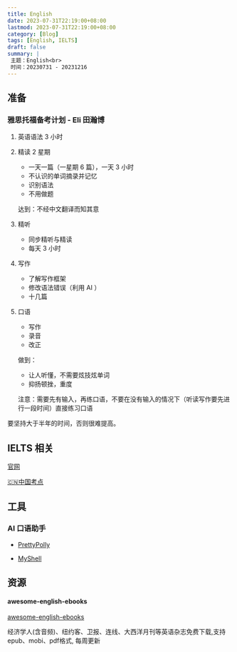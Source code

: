 ```yaml
---
title: English
date: 2023-07-31T22:19:00+08:00
lastmod: 2023-07-31T22:19:00+08:00
category: [Blog]
tags: [English, IELTS]
draft: false
summary: |
 主题：English<br>
 时间：20230731 - 20231216
---
```


## 准备

### 雅思托福备考计划 - Eli 田瀚博

1. 英语语法 3 小时

2. 精读 2 星期

   - 一天一篇（一星期 6 篇），一天 3 小时
   - 不认识的单词摘录并记忆
   - 识别语法
   - 不用做题

   达到：不经中文翻译而知其意

3. 精听

   - 同步精听与精读
   - 每天 3 小时

4. 写作

   - 了解写作框架
   - 修改语法错误（利用 AI ）
   - 十几篇

5. 口语

   - 写作
   - 录音
   - 改正

   做到：

   - 让人听懂，不需要炫技炫单词
   - 抑扬顿挫，重度

   注意：需要先有输入，再练口语，不要在没有输入的情况下（听读写作要先进行一段时间）直接练习口语

要坚持大于半年的时间，否则很难提高。

## IELTS 相关

[官网](https://www.ielts.org)

[🇨🇳中国考点](https://ielts.neea.cn/showTestCenters)



## 工具

### AI 口语助手

- [PrettyPolly](https://www.prettypolly.app/app)

- [MyShell](https://myshell.ai/)

## 资源

#### awesome-english-ebooks

[awesome-english-ebooks](https://github.com/hehonghui/awesome-english-ebooks)

经济学人(含音频)、纽约客、卫报、连线、大西洋月刊等英语杂志免费下载,支持epub、mobi、pdf格式, 每周更新